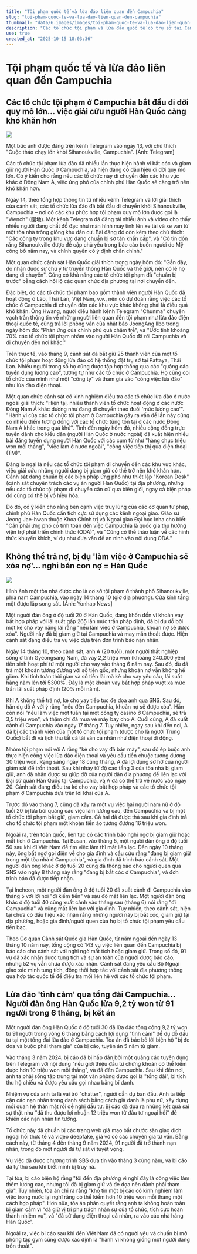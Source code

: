 ```yaml
---
title: "Tội phạm quốc tế và lừa đảo liên quan đến Campuchia"
slug: "toi-pham-quoc-te-va-lua-dao-lien-quan-den-campuchia"
thumbnail: "data/6.images/images/toi-pham-quoc-te-va-lua-dao-lien-quan-den-campuchia.webp"
description: "Các tổ chức tội phạm và lừa đảo quốc tế có trụ sở tại Campuchia đang di chuyển, gây khó khăn cho việc giải cứu người Hàn Quốc. Bài viết cũng đề cập các vụ bán con nợ và lừa đảo tình cảm."
use: true
created_at: "2025-10-15 18:03:36"
---
```


# Tội phạm quốc tế và lừa đảo liên quan đến Campuchia

## Các tổ chức tội phạm ở Campuchia bắt đầu di dời quy mô lớn… việc giải cứu người Hàn Quốc càng khó khăn hơn

![](/images/20251015-00000049-cnippou-000-1-view.webp)

Một bức ảnh được đăng trên kênh Telegram vào ngày 13, với chú thích "Cuộc tháo chạy lớn khỏi Sihanoukville, Campuchia". [Ảnh: Telegram]

Các tổ chức tội phạm lừa đảo đã nhiều lần thực hiện hành vi bắt cóc và giam giữ người Hàn Quốc ở Campuchia, và hiện đang có dấu hiệu di dời quy mô lớn. Có ý kiến cho rằng nếu các tổ chức này di chuyển đến các khu vực khác ở Đông Nam Á, việc ứng phó của chính phủ Hàn Quốc sẽ càng trở nên khó khăn hơn.

Ngày 14, theo tổng hợp thông tin từ nhiều kênh Telegram và lời giải thích của cảnh sát, các tổ chức lừa đảo đã bắt đầu di chuyển khỏi Sihanoukville, Campuchia – nơi có các khu phức hợp tội phạm quy mô lớn được gọi là "Wench" (園地). Một kênh Telegram đã đăng tải nhiều ảnh và video cho thấy nhiều người đang chất đồ đạc như màn hình máy tính lên xe tải và xe van từ một tòa nhà trông giống khu dân cư. Bài đăng đó còn kèm theo chú thích: "Các công ty trong khu vực đang chuẩn bị sơ tán khẩn cấp", và "Có tin đồn rằng Sihanoukville được đề cập chủ yếu trong báo cáo buôn người do Mỹ công bố năm nay, và chính quyền có ý định chấn chỉnh."

Một quan chức cảnh sát Hàn Quốc giải thích trong ngày hôm đó: "Gần đây, do nhận được sự chú ý từ truyền thông Hàn Quốc và thế giới, nên có lẽ họ đang di chuyển". Cũng có khả năng các tổ chức tội phạm đã "chuẩn bị trước" bằng cách hối lộ các quan chức địa phương tại nơi chuyển đến.

Đặc biệt, do các tổ chức tội phạm bao gồm thành viên người Hàn Quốc đã hoạt động ở Lào, Thái Lan, Việt Nam, v.v., nên có dự đoán rằng việc các tổ chức ở Campuchia di chuyển đến các khu vực khác không phải là điều quá khó khăn. Ông Hwang, người điều hành kênh Telegram "Chunma" chuyên vạch trần thông tin về những người liên quan đến tội phạm như lừa đảo điện thoại quốc tế, cũng trả lời phỏng vấn của nhật báo JoongAng Ilbo trong ngày hôm đó: "Phản ứng của chính phủ quá chậm trễ", và "Ước tính khoảng 70% các tổ chức tội phạm nhắm vào người Hàn Quốc đã rời Campuchia và di chuyển đến nơi khác."

Trên thực tế, vào tháng 9, cảnh sát đã bắt giữ 25 thành viên của một tổ chức tội phạm hoạt động lừa đảo có hệ thống đặt trụ sở tại Pattaya, Thái Lan. Nhiều người trong số họ cũng được tập hợp thông qua các "quảng cáo tuyển dụng lương cao", tương tự như các tổ chức ở Campuchia. Họ cũng coi tổ chức của mình như một "công ty" và tham gia vào "công việc lừa đảo" như lừa đảo điện thoại.

Một quan chức cảnh sát có kinh nghiệm điều tra các tổ chức lừa đảo ở nước ngoài giải thích: "Hiện tại, nhiều thành viên tổ chức hoạt động ở các nước Đông Nam Á khác dường như đang di chuyển theo đuổi 'mức lương cao'". "Hành vi của các tổ chức tội phạm ở Campuchia gây ra vấn đề lần này cũng có nhiều điểm tương đồng với các tổ chức từng tồn tại ở các nước Đông Nam Á khác trong quá khứ". Tính đến ngày hôm đó, nhiều cộng đồng trực tuyến dành cho kiều dân (người Hàn Quốc ở nước ngoài) đã xuất hiện nhiều bài đăng tuyển dụng người Hàn Quốc với các cụm từ như "hàng chục triệu won mỗi tháng", "việc làm ở nước ngoài", "công việc tiếp thị qua điện thoại (TM)".

Đáng lo ngại là nếu các tổ chức tội phạm di chuyển đến các khu vực khác, việc giải cứu những người đang bị giam giữ có thể trở nên khó khăn hơn. Cảnh sát đang chuẩn bị các biện pháp ứng phó như thiết lập "Korean Desk" (cảnh sát chuyên trách các vụ án người Hàn Quốc) tại địa phương, nhưng nếu các tổ chức tội phạm di chuyển căn cứ qua biên giới, ngay cả biện pháp đó cũng có thể bị vô hiệu hóa.

Do đó, có ý kiến cho rằng bên cạnh việc truy lùng của các cơ quan tư pháp, chính phủ Hàn Quốc cần tích cực sử dụng các kênh ngoại giao. Giáo sư Jeong Jae-hwan thuộc Khoa Chính trị và Ngoại giao Đại học Inha cho biết: "Cần phải ứng phó có tính toán đến việc Campuchia là quốc gia thụ hưởng viện trợ phát triển chính thức (ODA)", và "Cũng có thể thảo luận về các hình thức khuyến khích, ví dụ như đưa vấn đề an ninh vào nội dung ODA."

## Không thể trả nợ, bị dụ 'làm việc ở Campuchia sẽ xóa nợ'... nghi bán con nợ = Hàn Quốc

![](/images/20251015-00000031-cnippou-000-1-view.webp)

Hình ảnh một tòa nhà được cho là cơ sở tội phạm ở thành phố Sihanoukville, phía nam Campuchia, vào ngày 14 tháng 10 (giờ địa phương). Cửa kính tầng một được lắp song sắt. [Ảnh: Yonhap News]

Một người đàn ông ở độ tuổi 20 ở Hàn Quốc, đang khốn đốn vì khoản vay bất hợp pháp với lãi suất gấp 265 lần mức trần pháp định, đã bị dụ dỗ bởi một kẻ cho vay nặng lãi rằng "nếu làm việc ở Campuchia, khoản nợ sẽ được xóa". Người này đã bị giam giữ tại Campuchia và may mắn thoát được. Hiện cảnh sát đang điều tra vụ việc dựa trên đơn trình báo nạn nhân.

Ngày 14 tháng 10, theo cảnh sát, anh A (20 tuổi), một người thất nghiệp sống ở tỉnh Gyeongsang Nam, đã vay 2,2 triệu won (khoảng 240.000 yên) tiền sinh hoạt phí từ một người cho vay vào tháng 6 năm nay. Sau đó, dù đã trả một khoản tương đương với số tiền gốc, nhưng khoản nợ vẫn không hề giảm. Khi tính toán thời gian và số tiền lãi mà kẻ cho vay yêu cầu, lãi suất hàng năm lên tới 5300%. Đây là một khoản vay bất hợp pháp vượt xa mức trần lãi suất pháp định (20% mỗi năm).

Khi A không thể trả nợ, kẻ cho vay tiếp tục đe dọa anh qua SNS. Sau đó, hắn dụ dỗ A với ý rằng "nếu đến Campuchia, khoản nợ sẽ được xóa". Hắn còn nói "nếu làm việc một tuần tại một công ty casino ở Campuchia, sẽ trả 3,5 triệu won", và thậm chí đã mua vé máy bay cho A. Cuối cùng, A đã xuất cảnh đi Campuchia vào ngày 17 tháng 7. Tuy nhiên, ngay sau khi đến nơi, A đã bị các thành viên của một tổ chức tội phạm (được cho là người Trung Quốc) bắt đi và tịch thu tất cả tài sản cá nhân như điện thoại di động.

Nhóm tội phạm nói với A rằng "kẻ cho vay đã bán mày", sau đó ép buộc anh thực hiện công việc lừa đảo điện thoại và yêu cầu tiền chuộc tương đương 30 triệu won. Rạng sáng ngày 18 cùng tháng, A đã lợi dụng sơ hở của người giám sát để trốn thoát. Sau khi nhảy từ độ cao tầng 3 của tòa nhà bị giam giữ, anh đã nhận được sự giúp đỡ của người dân địa phương để liên lạc với Đại sứ quán Hàn Quốc tại Campuchia, và A đã có thể trở về nước vào ngày 20. Cảnh sát đang điều tra kẻ cho vay bất hợp pháp và các tổ chức tội phạm ở Campuchia dựa trên lời khai của A.

Trước đó vào tháng 7, cũng đã xảy ra một vụ việc hai người nam nữ ở độ tuổi 20 bị lừa bởi quảng cáo việc làm lương cao, đến Campuchia và bị một tổ chức tội phạm bắt giữ, giam cầm. Cả hai đã được thả sau khi gia đình trả cho tổ chức tội phạm một khoản tiền ảo tương đương 16 triệu won.

Ngoài ra, trên toàn quốc, liên tục có các trình báo nghi ngờ bị giam giữ hoặc mất tích ở Campuchia. Tại Busan, vào tháng 5, một người đàn ông ở độ tuổi 50 sau khi đi Việt Nam để tìm việc làm thì mất liên lạc. Đến ngày 10 tháng này, ông bất ngờ gọi điện về cho gia đình và cầu cứu rằng "đang bị giam giữ trong một tòa nhà ở Campuchia", và gia đình đã trình báo cảnh sát. Một người đàn ông khác ở độ tuổi 20 cũng đã thông báo cho người quen qua SNS vào ngày 8 tháng này rằng "đang bị bắt cóc ở Campuchia", và đơn trình báo đã được tiếp nhận.

Tại Incheon, một người đàn ông ở độ tuổi 20 đã xuất cảnh đi Campuchia vào tháng 5 với lời nói "đi kiếm tiền" và sau đó mất liên lạc. Một người đàn ông khác ở độ tuổi 40 cũng xuất cảnh vào tháng sau (tháng 6) nói rằng "đi Campuchia" và cũng mất liên lạc với gia đình. Tuy nhiên, theo cảnh sát, hiện tại chưa có dấu hiệu xác nhận rằng những người này bị bắt cóc, giam giữ tại địa phương, hoặc gia đình/người quen của họ bị tổ chức tội phạm yêu cầu tiền bạc.

Theo Cơ quan Cảnh sát Quốc gia Hàn Quốc, từ năm ngoái đến ngày 13 tháng 10 năm nay, tổng cộng có 143 vụ việc liên quan đến Campuchia bị báo cáo cho cảnh sát với nghi ngờ mất tích hoặc giam giữ. Trong số đó, 91 vụ đã xác nhận được tung tích và sự an toàn của người được báo cáo, nhưng 52 vụ vẫn chưa được xác nhận. Cảnh sát đang yêu cầu Bộ Ngoại giao xác minh tung tích, đồng thời hợp tác với cảnh sát địa phương thông qua hợp tác quốc tế để điều tra mối liên hệ với các tổ chức tội phạm.

## Lừa đảo 'tình cảm' qua tổng đài Campuchia… Người đàn ông Hàn Quốc lừa 9,2 tỷ won từ 91 người trong 6 tháng, bị kết án

Một người đàn ông Hàn Quốc ở độ tuổi 30 đã lừa đảo tổng cộng 9,2 tỷ won từ 91 người trong vòng 6 tháng bằng cách lợi dụng "tình cảm" để dụ dỗ đầu tư tại một tổng đài lừa đảo ở Campuchia. Tòa án đã bác bỏ lời biện hộ "bị đe dọa và buộc phải tham gia" của bị cáo, tuyên án 5 năm tù giam.

Vào tháng 3 năm 2024, bị cáo đã bị hấp dẫn bởi một quảng cáo tuyển dụng trên Telegram với nội dung "nếu giới thiệu đầu tư chứng khoán có thể kiếm được hơn 10 triệu won mỗi tháng", và đã đến Campuchia. Sau khi đến nơi, anh ta phải sống tập trung tại một văn phòng được gọi là "tổng đài", bị tịch thu hộ chiếu và được yêu cầu gọi nhau bằng bí danh.

Nhiệm vụ của anh ta là vai trò "chatter", người dẫn dụ ban đầu. Anh ta tiếp cận các nạn nhân trong danh sách bằng cách giả danh là phụ nữ, xây dựng mối quan hệ thân mật rồi đề nghị đầu tư. Bị cáo đã đưa ra những kết quả sai sự thật như "đã thu được lợi nhuận 12 triệu won từ đầu tư ngoại hối" để khiến các nạn nhân tin tưởng.

Tổ chức này đã chuẩn bị các trang web giả mạo bắt chước sàn giao dịch ngoại hối thực tế và video deepfake, giả vờ có các chuyên gia tư vấn. Bằng cách này, từ tháng 4 đến tháng 9 năm 2024, 91 người đã trở thành nạn nhân, trong đó một người đã tự sát vì tuyệt vọng.

Vụ việc đã được chương trình SBS đưa tin vào tháng 3 cùng năm, và bị cáo đã tự thú sau khi biết mình bị truy nã.

Tại tòa, bị cáo biện hộ rằng "tôi đến địa phương vì nghĩ đây là công việc làm thêm lương cao, nhưng tôi đã bị giam giữ và đe dọa nên đành phải tham gia". Tuy nhiên, tòa án chỉ ra rằng "khó tin một bị cáo có kinh nghiệm làm việc trong nước lại nghĩ rằng có thể kiếm hơn 10 triệu won mỗi tháng một cách hợp pháp". Hơn nữa, tòa án phán quyết rằng anh ta không hoàn toàn bị giam cầm vì "đã giữ vị trí phụ trách nhân sự của tổ chức, tích cực hoàn thành nhiệm vụ", và "đã sử dụng điện thoại cá nhân, ra vào các nhà hàng Hàn Quốc".

Ngoài ra, việc bị cáo sau khi đến Việt Nam đã có người yêu và chuẩn bị mở phòng tập gym cũng được xác định là "hành vi không giống một người đang trốn thoát".